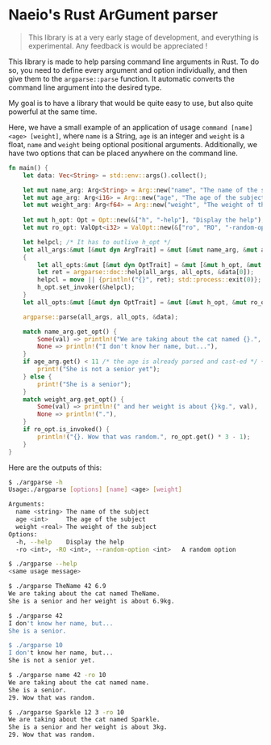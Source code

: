 # Naeio's Rust ArGument parser

> This library is at a very early stage of development, and everything is experimental. Any feedback is would be appreciated !

This library is made to help parsing command line arguments in Rust. To do so, you need to define every argument and option individually, and then give them to the `argparse::parse` function. It automatic converts the command line argument into the desired type. 

My goal is to have a library that would be quite easy to use, but also quite powerful at the same time.

Here, we have a small example of an application of usage `command [name] <age> [weight]`, where `name` is a String, `age` is an integer and `weight` is a float, `name` and `weight` being  optional positional arguments. Additionally, we have two options that can be placed anywhere on the command line.

```rust
fn main() {
    let data: Vec<String> = std::env::args().collect();

    let mut name_arg: Arg<String> = Arg::new("name", "The name of the subject").optionnal();
    let mut age_arg: Arg<i16> = Arg::new("age", "The age of the subject");
    let mut weight_arg: Arg<f64> = Arg::new("weight", "The weight of the subject").optionnal();
    
    let mut h_opt: Opt = Opt::new(&["h", "-help"], "Display the help");
    let mut ro_opt: ValOpt<i32> = ValOpt::new(&["ro", "RO", "-random-option"], "A random option");

    let helpcl; /* It has to outlive h_opt */
    let all_args:&mut [&mut dyn ArgTrait] = &mut [&mut name_arg, &mut age_arg, &mut weight_arg];
    {
        let all_opts:&mut [&mut dyn OptTrait] = &mut [&mut h_opt, &mut ro_opt];
        let ret = argparse::doc::help(all_args, all_opts, &data[0]);
        helpcl = move || {println!("{}", ret); std::process::exit(0)};
        h_opt.set_invoker(&helpcl);
    }
    let all_opts:&mut [&mut dyn OptTrait] = &mut [&mut h_opt, &mut ro_opt];

    argparse::parse(all_args, all_opts, &data);

    match name_arg.get_opt() {
        Some(val) => println!("We are taking about the cat named {}.", val),
        None => println!("I don't know her name, but..."),
    }
    if age_arg.get() < 11 /* the age is already parsed and cast-ed */ {
        print!("She is not a senior yet");
    } else {
        print!("She is a senior");
    }
    match weight_arg.get_opt() {
        Some(val) => println!(" and her weight is about {}kg.", val),
        None => println!("."),
    }
    if ro_opt.is_invoked() {
        println!("{}. Wow that was random.", ro_opt.get() * 3 - 1);
    }
}
```

Here are the outputs of this:

```sh
$ ./argparse -h
Usage:./argparse [options] [name] <age> [weight]

Arguments:
  name <string> The name of the subject
  age <int>     The age of the subject
  weight <real> The weight of the subject
Options:
  -h, --help    Display the help
  -ro <int>, -RO <int>, --random-option <int>   A random option

$ ./argparse --help
<same usage message>

$ ./argparse TheName 42 6.9                                               
We are taking about the cat named TheName.
She is a senior and her weight is about 6.9kg.

$ ./argparse 42                                                           
I don't know her name, but...
She is a senior.

$ ./argparse 10                                                           
I don't know her name, but...
She is not a senior yet.

$ ./argparse name 42 -ro 10                                                
We are taking about the cat named name.
She is a senior.
29. Wow that was random.

$ ./argparse Sparkle 12 3 -ro 10                                           
We are taking about the cat named Sparkle.
She is a senior and her weight is about 3kg.
29. Wow that was random.
```
